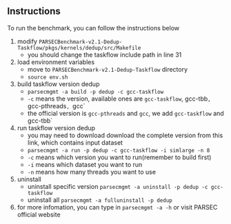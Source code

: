 ## Instructions
To run the benchmark, you can follow the instructions below
1. modify `PARSECBenchmark-v2.1-Dedup-Taskflow/pkgs/kernels/dedup/src/Makefile`
    + you should change the taskflow include path in line 31
2. load environment variables
    + move to `PARSECBenchmark-v2.1-Dedup-Taskflow` directory
    + `source env.sh`
3. build taskflow version dedup
    + `parsecmgmt -a build -p dedup -c gcc-taskflow`
    + `-c` means the version, available ones are `gcc-taskflow`, gcc-tbb`, `gcc-pthreads`, `gcc`
    + the official version is `gcc-pthreads` and `gcc`, we add `gcc-taskflow` and gcc-tbb`
4. run taskflow version dedup
    + you may need to download download the complete version from this link, which contains input dataset
    + `parsecmgmt -a run -p dedup -c gcc-taskflow -i simlarge -n 8`
    + `-c` means which version you want to run(remember to build first)
    + `-i` means which dataset you want to run
    + `-n` means how many threads you want to use
5. uninstall
    + uninstall specific version `parsecmgmt -a uninstall -p dedup -c gcc-taskflow`
    + uninstall all `parsecmgmt -a fulluninstall -p dedup`
6. for more infomation, you can type in `parsecmgmt -a -h` or visit PARSEC official website
